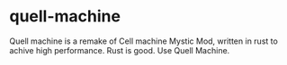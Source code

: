 # quell-machine

Quell machine is a remake of Cell machine Mystic Mod, written in rust to achive high performance.
Rust is good. Use Quell Machine.
